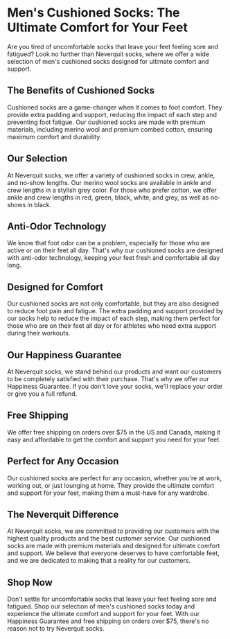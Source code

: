 # Men's Cushioned Socks: The Ultimate Comfort for Your Feet

Are you tired of uncomfortable socks that leave your feet feeling sore and fatigued? Look no further than Neverquit socks, where we offer a wide selection of men's cushioned socks designed for ultimate comfort and support.

## The Benefits of Cushioned Socks

Cushioned socks are a game-changer when it comes to foot comfort. They provide extra padding and support, reducing the impact of each step and preventing foot fatigue. Our cushioned socks are made with premium materials, including merino wool and premium combed cotton, ensuring maximum comfort and durability.

## Our Selection

At Neverquit socks, we offer a variety of cushioned socks in crew, ankle, and no-show lengths. Our merino wool socks are available in ankle and crew lengths in a stylish grey color. For those who prefer cotton, we offer ankle and crew lengths in red, green, black, white, and grey, as well as no-shows in black.

## Anti-Odor Technology

We know that foot odor can be a problem, especially for those who are active or on their feet all day. That's why our cushioned socks are designed with anti-odor technology, keeping your feet fresh and comfortable all day long.

## Designed for Comfort

Our cushioned socks are not only comfortable, but they are also designed to reduce foot pain and fatigue. The extra padding and support provided by our socks help to reduce the impact of each step, making them perfect for those who are on their feet all day or for athletes who need extra support during their workouts.

## Our Happiness Guarantee

At Neverquit socks, we stand behind our products and want our customers to be completely satisfied with their purchase. That's why we offer our Happiness Guarantee. If you don't love your socks, we'll replace your order or give you a full refund.

## Free Shipping

We offer free shipping on orders over $75 in the US and Canada, making it easy and affordable to get the comfort and support you need for your feet.

## Perfect for Any Occasion

Our cushioned socks are perfect for any occasion, whether you're at work, working out, or just lounging at home. They provide the ultimate comfort and support for your feet, making them a must-have for any wardrobe.

## The Neverquit Difference

At Neverquit socks, we are committed to providing our customers with the highest quality products and the best customer service. Our cushioned socks are made with premium materials and designed for ultimate comfort and support. We believe that everyone deserves to have comfortable feet, and we are dedicated to making that a reality for our customers.

## Shop Now

Don't settle for uncomfortable socks that leave your feet feeling sore and fatigued. Shop our selection of men's cushioned socks today and experience the ultimate comfort and support for your feet. With our Happiness Guarantee and free shipping on orders over $75, there's no reason not to try Neverquit socks.
